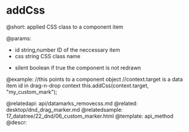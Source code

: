 addCss
=============


@short: applied CSS class to a component item


@params:	
- id	string,number	ID of the neccessary item
- css		string 		CSS class name
* silent	boolean		if true the component is not redrawn

@example:
//this points to a component object
//context.target is a data item id in drag-n-drop context
this.addCss(context.target, "my_custom_mark");


@relatedapi:
	api/datamarks_removecss.md
@related:
	desktop/dnd_drag_marker.md
@relatedsample:
	17_datatree/22_dnd/06_custom_marker.html
@template:	api_method
@descr:


